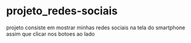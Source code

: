 # projeto_redes-sociais
 projeto consiste em mostrar minhas redes sociais na tela do smartphone assim que clicar nos botoes ao lado
